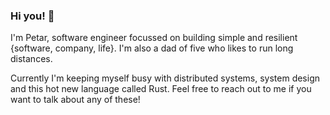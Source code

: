 ### Hi you! 👋

I'm Petar, software engineer focussed on building simple and resilient {software, company, life}. I'm also a dad of five who likes to run long distances.

Currently I'm keeping myself busy with distributed systems, system design and this hot new language called Rust. Feel free to reach out to me if you want to talk about any of these!
